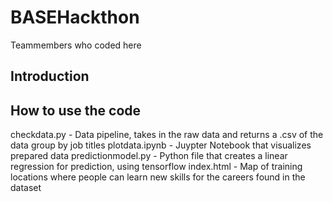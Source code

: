 # BASEHackthon

Teammembers who coded here

## Introduction

## How to use the code

checkdata.py - Data pipeline, takes in the raw data and returns a .csv of the data group by job titles
plotdata.ipynb - Juypter Notebook that visualizes prepared data
predictionmodel.py - Python file that creates a linear regression for prediction, using tensorflow
index.html - Map of training locations where people can learn new skills for the careers found in the dataset 
